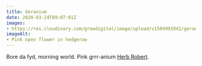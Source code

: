 ```yaml
---
title: Geranium
date: 2020-03-24T09:07:01Z
images:
- https://res.cloudinary.com/growdigital/image/upload/v1584991942/geranium-15849916633460.jpg
imageAlt:
- Pink open flower in hedgerow
---
```


Bore da fyd, morning world. Pink grrr-anium [Herb Robert](https://www.rhs.org.uk/Plants/7925/Geranium-robertianum/Details).
